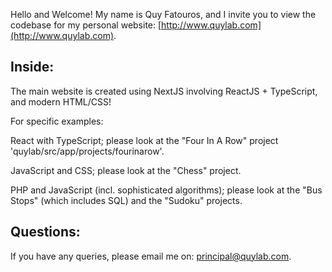 Hello and Welcome! My name is Quy Fatouros, and I invite you to view the codebase for my personal website: [http://www.quylab.com](http://www.quylab.com).

## Inside:

The main website is created using NextJS involving ReactJS + TypeScript, and modern HTML/CSS!

For specific examples:

React with TypeScript; please look at the "Four In A Row" project 'quylab/src/app/projects/fourinarow'.

JavaScript and CSS; please look at the "Chess" project.

PHP and JavaScript (incl. sophisticated algorithms); please look at the "Bus Stops" (which includes SQL) and the "Sudoku" projects.

## Questions:

If you have any queries, please email me on: [principal@quylab.com](mailto:principal@quylab.com).
